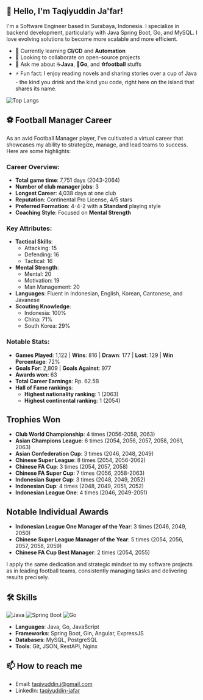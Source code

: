## 👋 Hello, I'm Taqiyuddin Ja'far!

I'm a Software Engineer based in Surabaya, Indonesia. I specialize in backend development, particularly with Java Spring Boot, Go, and MySQL. I love evolving solutions to become more scalable and more efficient.

- 🌱 Currently learning **CI/CD** and **Automation**
- 👯 Looking to collaborate on open-source projects
- 💬 Ask me about ☕**Java**, 🐹**Go**, and ⚽**football** stuffs
- ⚡ Fun fact: I enjoy reading novels and sharing stories over a cup of Java - the kind you drink and the kind you code, right here on the island that shares its name.

<!-- ![Your Name's GitHub stats](https://github-readme-stats.vercel.app/api?username=TaqiyuddinJ&show_icons=true&theme=radical)-->
![Top Langs](https://github-readme-stats.vercel.app/api/top-langs/?username=TaqiyuddinJ&layout=compact&theme=radical)

<!--
## 🚀 Featured Projects
- [Project Name](link-to-repository): Brief description of what the project does.
- [Another Project](link-to-repository): Brief description of the project.
-->
## ⚽ Football Manager Career
As an avid Football Manager player, I've cultivated a virtual career that showcases my ability to strategize, manage, and lead teams to success. Here are some highlights:

### Career Overview:
- **Total game time**: 7,751 days (2043-2064)
- **Number of club manager jobs**: 3
- **Longest Career**: 4,038 days at one club
- **Reputation**: Continental Pro License, 4/5 stars  
- **Preferred Formation**: 4-4-2 with a **Standard** playing style  
- **Coaching Style**: Focused on **Mental Strength**

### Key Attributes:
- **Tactical Skills**:  
  - Attacking: 15  
  - Defending: 16  
  - Tactical: 16  
- **Mental Strength**:  
  - Mental: 20  
  - Motivation: 19  
  - Man Management: 20
- **Languages**: Fluent in Indonesian, English, Korean, Cantonese, and Javanese
- **Scouting Knowledge**:  
  - Indonesia: 100%  
  - China: 71%  
  - South Korea: 29%

### Notable Stats:
- **Games Played**: 1,122 | **Wins**: 816 | **Drawn**: 177 | **Lost**: 129 | **Win Percentage**: 72%
- **Goals For**: 2,809 | **Goals Against**: 977
- **Awards won**: 63  
- **Total Career Earnings**: Rp. 62.5B
- **Hall of Fame rankings**: 
  - **Highest nationality ranking**: 1 (2063)
  - **Highest continental ranking**: 1 (2054)

## Trophies Won
- **Club World Championship**: 4 times (2056-2058, 2063)
- **Asian Champions League**: 6 times (2054, 2056, 2057, 2058, 2061, 2063)
- **Asian Confederation Cup**: 3 times (2046, 2048, 2049)
- **Chinese Super League**: 8 times (2054, 2056-2062)
- **Chinese FA Cup**: 3 times (2054, 2057, 2058)
- **Chinese FA Super Cup**: 7 times (2056, 2058-2063)
- **Indonesian Super Cup**: 3 times (2048, 2049, 2052)
- **Indonesian Cup**: 4 times (2048, 2049, 2051, 2052)
- **Indonesian League One**: 4 times (2046, 2049-2051)

## Notable Individual Awards
- **Indonesian League One Manager of the Year**: 3 times (2046, 2049, 2050)
- **Chinese Super League Manager of the Year**: 5 times (2054, 2056, 2057, 2058, 2059)
- **Chinese FA Cup Best Manager**: 2 times (2054, 2055)

I apply the same dedication and strategic mindset to my software projects as in leading football teams, consistently managing tasks and delivering results precisely.


## 🛠️ Skills
![Java](https://img.shields.io/badge/Java-ED8B00?style=for-the-badge&logo=java&logoColor=white)
![Spring Boot](https://img.shields.io/badge/Spring_Boot-F2F4F9?style=for-the-badge&logo=spring-boot)
![Go](https://img.shields.io/badge/Go-00ADD8?style=for-the-badge&logo=go&logoColor=white)
- **Languages**: Java, Go, JavaScript
- **Frameworks**: Spring Boot, Gin, Angular, ExpressJS
- **Databases**: MySQL, PostgreSQL
- **Tools**: Git, JSON, RestAPI, Nginx

## 📫 How to reach me
- Email: [taqiyuddin.j@gmail.com](mailto:taqiyuddin.j@gmail.com)
- LinkedIn: [taqiyuddin-jafar](https://www.linkedin.com/in/taqiyuddin-jafar/)
<!--
![Visitor Count](https://komarev.com/ghpvc/?username=TaqiyuddinJ)
-->
